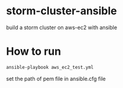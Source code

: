 # storm-cluster-ansible
build a storm cluster on aws-ec2 with ansible

# How to run
```sh
ansible-playbook aws_ec2_test.yml
```

set the path of pem file in ansible.cfg file
